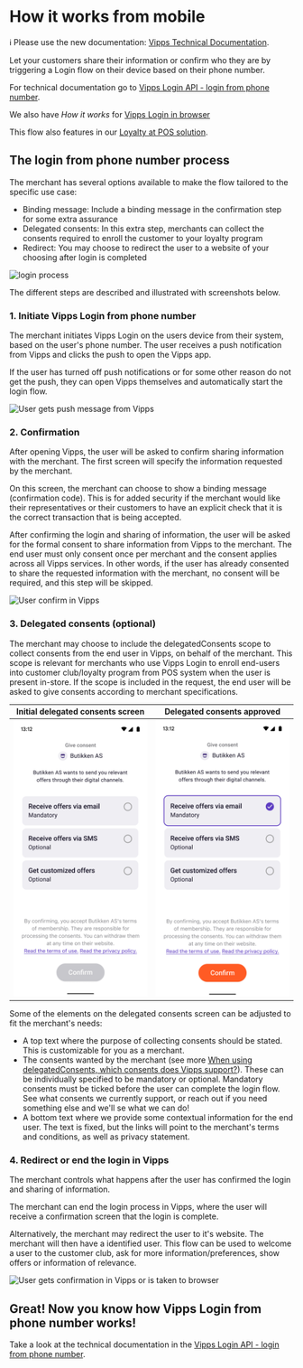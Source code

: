 <!-- START_METADATA
---
title: How it works from mobile
sidebar_position: 14
---
END_METADATA -->

# How it works from mobile

<!-- START_COMMENT -->

ℹ️ Please use the new documentation:
[Vipps Technical Documentation](https://vippsas.github.io/vipps-developer-docs/).

<!-- END_COMMENT -->

Let your customers share their information or confirm who they are by triggering a Login flow on their device based on their phone number.

For technical documentation go to
[Vipps Login API - login from phone number](../vipps-login-api.md#vipps-login-from-phone-number).

We also have _How it works_ for [Vipps Login in browser](vipps-login-api-howitworks.md)

This flow also features in our [Loyalty at POS solution](https://vippsas.github.io/vipps-developer-docs/docs/vipps-solutions/loyalty-in-pos).

## The login from phone number process

The merchant has several options available to make the flow tailored to the specific use case:

 * Binding message: Include a binding message in the confirmation step for some extra assurance
 * Delegated consents: In this extra step, merchants can collect the consents required to enroll the customer to your loyalty program
 * Redirect: You may choose to redirect the user to a website of your choosing after login is completed

![login process](../images/vipps-login-from-phone-number-process.png)

The different steps are described and illustrated with screenshots below.

### 1. Initiate Vipps Login from phone number

The merchant initiates Vipps Login on the users device from their system, based on the user's phone number.
The user receives a push notification from Vipps and clicks the push to open the Vipps app.

If the user has turned off push notifications or for some other reason do not get the push, they can open Vipps themselves and automatically start the login flow.

![User gets push message from Vipps](../images/vipps-login-phone-push.png)

### 2. Confirmation

After opening Vipps, the user will be asked to confirm sharing information with the merchant. The first screen will specify the information requested by the merchant.

On this screen, the merchant can choose to show a binding message (confirmation code). This is for added security if the merchant would like their representatives or their customers to have an explicit check that it is the correct transaction that is being accepted.

After confirming the login and sharing of information, the user will be asked for the formal consent to share information from Vipps to the merchant.
The end user must only consent once per merchant and the consent applies across all Vipps services. In other words, if the user has already consented to share the
requested information with the merchant, no consent will be required, and this step will be skipped.

![User confirm in Vipps](../images/vipps-login-confirm.png)

### 3. Delegated consents (optional)

The merchant may choose to include the delegatedConsents scope to collect consents from the end user in Vipps, on behalf of the merchant.
This scope is relevant for merchants who use Vipps Login to enroll end-users into customer club/loyalty program from POS system when the user is present in-store.
If the scope is included in the request, the end user will be asked to give consents according to merchant specifications.

|                       Initial delegated consents screen                       |                           Delegated consents approved                            |
|:-----------------------------------------------------------------------------:|:--------------------------------------------------------------------------------:|
| ![User sees delegated consents in Vipps](../images/delegated-consents-step1.png) | ![User confirm delegated consents in Vipps](../images/delegated-consents-step2.png) |

Some of the elements on the delegated consents screen can be adjusted to fit the merchant's needs:

 * A top text where the purpose of collecting consents should be stated. This is customizable for you as a merchant.
 * The consents wanted by the merchant (see more
   [When using delegatedConsents, which consents does Vipps support?](../vipps-login-api-faq.md#when-using-delegatedconsents-which-consents-does-vipps-support)).
   These can be individually specified to be mandatory or optional. Mandatory consents must be ticked before the user can complete the login flow. See what consents we currently support, or reach out if you need something else and we'll se what we can do!
 * A bottom text where we provide some contextual information for the end user. The text is fixed, but the links will point to the merchant's terms and conditions, as well as privacy statement.

### 4. Redirect or end the login in Vipps

The merchant controls what happens after the user has confirmed the login and sharing of information.

The merchant can end the login process in Vipps, where the user will receive a confirmation screen that the login is complete.

Alternatively, the merchant may redirect the user to it's website. The merchant will then have a identified user. This flow can be used to welcome a user to the customer club, ask for more information/preferences, show offers or information of relevance.

![User gets confirmation in Vipps or is taken to browser](../images/vipps-login-confirmation.png)

## Great! Now you know how Vipps Login from phone number works!

Take a look at the technical documentation in the
[Vipps Login API - login from phone number](../vipps-login-api.md#vipps-login-from-phone-number).
